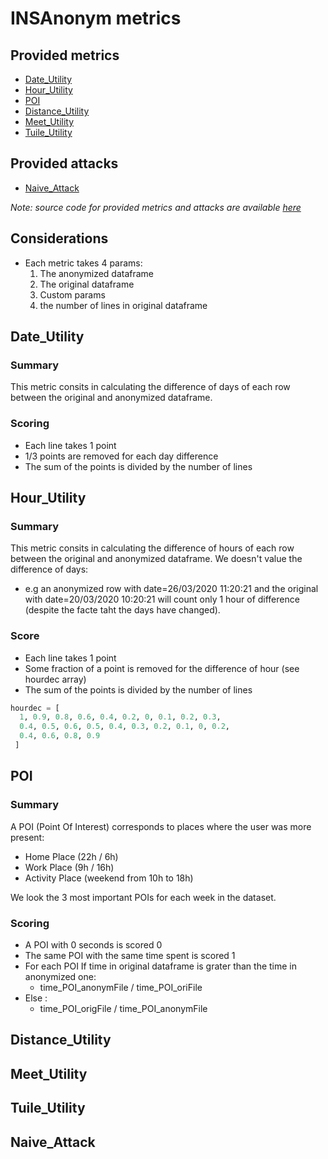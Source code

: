 # INSAnonym metrics

## Provided metrics

- [Date_Utility](#date_utility)
- [Hour_Utility](#hour_utility)
- [POI](#poi)
- [Distance_Utility](#distance_utility)
- [Meet_Utility](#meet_utility)
- [Tuile_Utility](#tuile_utility)

## Provided attacks

- [Naive_Attack](#naive_attack)

*Note: source code for provided metrics and attacks are available [here](https://github.com/danymat/INSAnonym-utils/tree/main/metrics)*

## Considerations

- Each metric takes 4 params:
  1. The anonymized dataframe
  2. The original dataframe
  3. Custom params
  4. the number of lines in original dataframe
 
## Date_Utility

### Summary

This metric consits in calculating the difference of days of each row between the original and anonymized dataframe.

### Scoring

- Each line takes 1 point
- 1/3 points are removed for each day difference
- The sum of the points is divided by the number of lines

## Hour_Utility

### Summary

This metric consits in calculating the difference of hours of each row between the original and anonymized dataframe.
We doesn't value the difference of days: 
- e.g an anonymized row with date=26/03/2020 11:20:21 and the original with date=20/03/2020 10:20:21 will count only 1 hour of difference (despite the facte taht the days have changed).

### Score

- Each line takes 1 point
- Some fraction of a point is removed for the difference of hour (see hourdec array)
- The sum of the points is divided by the number of lines

```python
hourdec = [
  1, 0.9, 0.8, 0.6, 0.4, 0.2, 0, 0.1, 0.2, 0.3, 
  0.4, 0.5, 0.6, 0.5, 0.4, 0.3, 0.2, 0.1, 0, 0.2, 
  0.4, 0.6, 0.8, 0.9
 ]
```

## POI

### Summary

A POI (Point Of Interest) corresponds to places where the user was more present:
- Home Place (22h / 6h)
- Work Place (9h / 16h) 
- Activity Place (weekend from 10h to 18h) 

We look the 3 most important POIs for each week in the dataset.

### Scoring

- A POI with 0 seconds is scored 0
- The same POI with the same time spent is scored 1
- For each POI If time in original dataframe is grater than the time in anonymized one:
  - time_POI_anonymFile / time_POI_oriFile
- Else :
  - time_POI_origFile / time_POI_anonymFile

## Distance_Utility

## Meet_Utility

## Tuile_Utility

## Naive_Attack


